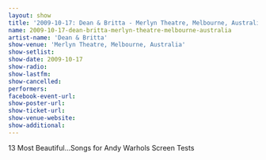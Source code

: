 ```yaml
---
layout: show
title: '2009-10-17: Dean & Britta - Merlyn Theatre, Melbourne, Australia'
name: 2009-10-17-dean-britta-merlyn-theatre-melbourne-australia
artist-name: 'Dean & Britta'
show-venue: 'Merlyn Theatre, Melbourne, Australia'
show-setlist: 
show-date: 2009-10-17
show-radio: 
show-lastfm: 
show-cancelled: 
performers: 
facebook-event-url: 
show-poster-url: 
show-ticket-url: 
show-venue-website: 
show-additional: 
---
```


13 Most Beautiful...Songs for Andy Warhols Screen Tests
